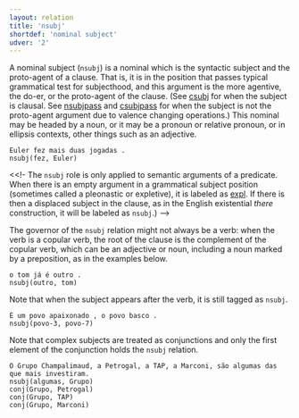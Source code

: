 ```yaml
---
layout: relation
title: 'nsubj'
shortdef: 'nominal subject'
udver: '2'
---
```


A nominal subject (`nsubj`) is a nominal which is the syntactic subject and the proto-agent of a clause.
That is, it is in the position that passes typical grammatical test for subjecthood, and this argument is the more agentive,
the do-er, or the proto-agent of the clause.
(See [csubj]() for when the subject is clausal. See [nsubjpass]() and [csubjpass]() for when the subject is not
the proto-agent argument due to valence changing operations.) This nominal may be headed by a noun,
or it may be a pronoun or relative pronoun, or in ellipsis contexts, other things such as an adjective.

~~~ sdparse
Euler fez mais duas jogadas .
nsubj(fez, Euler)
~~~

<<!- The `nsubj` role is only applied to semantic arguments of a predicate.
When there is an empty argument in a grammatical subject position (sometimes called a pleonastic or expletive),
it is labeled as [expl](). If there is then a displaced subject
in the clause, as in the English existential _there_ construction, it will be labeled as `nsubj`.) -->

The governor of the `nsubj` relation might not always be a verb: when
the verb is a copular verb, the root of the clause is the complement
of the copular verb, which can be an adjective or noun, including a noun marked by a preposition,
as in the examples below.



~~~ sdparse
o tom já é outro .
nsubj(outro, tom)
~~~

Note that when the subject appears after the verb, it is still tagged as `nsubj`.

~~~ sdparse
É um povo apaixonado , o povo basco .
nsubj(povo-3, povo-7)
~~~

Note that complex subjects are treated as conjunctions and only the first element of the conjunction holds the `nsubj` relation.

~~~ sdparse
O Grupo Champalimaud, a Petrogal, a TAP, a Marconi, são algumas das que mais investiram.
nsubj(algumas, Grupo)
conj(Grupo, Petrogal)
conj(Grupo, TAP)
conj(Grupo, Marconi)
~~~
<!-- Interlanguage links updated St lis 3 20:59:00 CET 2021 -->
